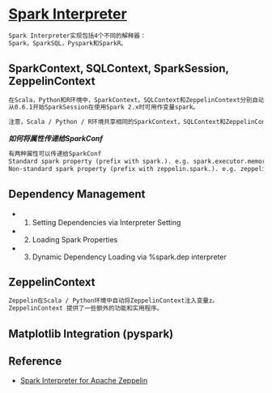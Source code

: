 # [Spark Interpreter](https://zeppelin.apache.org/docs/0.8.0/interpreter/spark.html)
```md
Spark Interpreter实现包括4个不同的解释器：
Spark，SparkSQL，Pyspark和SparkR。
```
## SparkContext, SQLContext, SparkSession, ZeppelinContext
```md
在Scala，Python和R环境中，SparkContext，SQLContext和ZeppelinContext分别自动创建并作为变量名sc，sqlContext和z。
从0.6.1开始SparkSession在使用Spark 2.x时可用作变量spark。

注意，Scala / Python / R环境共享相同的SparkContext，SQLContext和ZeppelinContext实例
```
***如何将属性传递给SparkConf***
```md
有两种属性可以传递给SparkConf
Standard spark property (prefix with spark.). e.g. spark.executor.memory will be passed to SparkConf
Non-standard spark property (prefix with zeppelin.spark.). e.g. zeppelin.spark.property_1, property_1 will be passed to SparkConf
```
## Dependency Management
* 1. Setting Dependencies via Interpreter Setting

* 2. Loading Spark Properties

* 3. Dynamic Dependency Loading via %spark.dep interpreter

## ZeppelinContext
```md
Zeppelin在Scala / Python环境中自动将ZeppelinContext注入变量z。
ZeppelinContext 提供了一些额外的功能和实用程序。
```

## Matplotlib Integration (pyspark)

## Reference
* [Spark Interpreter for Apache Zeppelin](https://zeppelin.apache.org/docs/0.8.1/interpreter/spark.html)